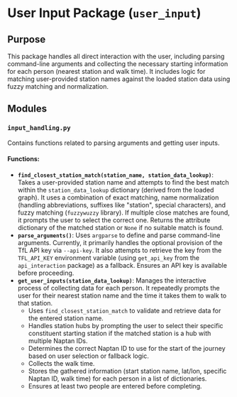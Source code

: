 # User Input Package (`user_input`)

## Purpose

This package handles all direct interaction with the user, including parsing command-line arguments and collecting the necessary starting information for each person (nearest station and walk time). It includes logic for matching user-provided station names against the loaded station data using fuzzy matching and normalization.

## Modules

### `input_handling.py`

Contains functions related to parsing arguments and getting user inputs.

#### Functions:

*   **`find_closest_station_match(station_name, station_data_lookup)`**: Takes a user-provided station name and attempts to find the best match within the `station_data_lookup` dictionary (derived from the loaded graph). It uses a combination of exact matching, name normalization (handling abbreviations, suffixes like "station", special characters), and fuzzy matching (`fuzzywuzzy` library). If multiple close matches are found, it prompts the user to select the correct one. Returns the attribute dictionary of the matched station or `None` if no suitable match is found.
*   **`parse_arguments()`**: Uses `argparse` to define and parse command-line arguments. Currently, it primarily handles the optional provision of the TfL API key via `--api-key`. It also attempts to retrieve the key from the `TFL_API_KEY` environment variable (using `get_api_key` from the `api_interaction` package) as a fallback. Ensures an API key is available before proceeding.
*   **`get_user_inputs(station_data_lookup)`**: Manages the interactive process of collecting data for each person. It repeatedly prompts the user for their nearest station name and the time it takes them to walk to that station.
    *   Uses `find_closest_station_match` to validate and retrieve data for the entered station name.
    *   Handles station hubs by prompting the user to select their specific constituent starting station if the matched station is a hub with multiple Naptan IDs.
    *   Determines the correct Naptan ID to use for the start of the journey based on user selection or fallback logic.
    *   Collects the walk time.
    *   Stores the gathered information (start station name, lat/lon, specific Naptan ID, walk time) for each person in a list of dictionaries.
    *   Ensures at least two people are entered before completing. 